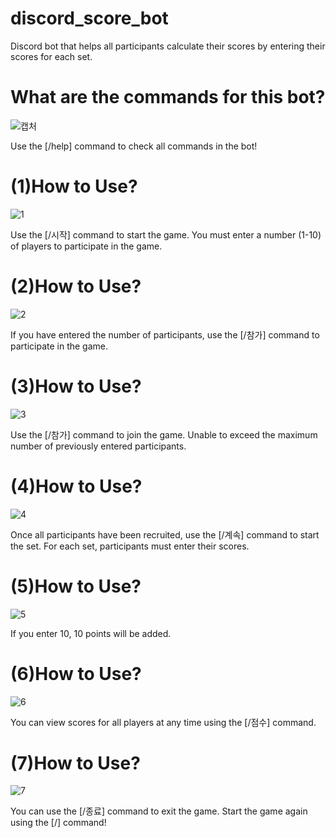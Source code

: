 # discord_score_bot
Discord bot that helps all participants calculate their scores by entering their scores for each set.

# What are the commands for this bot?
![캡처](https://user-images.githubusercontent.com/125354965/228284513-1956d2b5-90e8-4985-a43f-87f872fc8e2b.PNG)

Use the [/help] command to check all commands in the bot!

# (1)How to Use?
![1](https://user-images.githubusercontent.com/125354965/228285357-99d9d8c9-54ee-413b-a979-dd64bf329727.PNG)

Use the [/시작] command to start the game. You must enter a number (1-10) of players to participate in the game.

# (2)How to Use?
![2](https://user-images.githubusercontent.com/125354965/228286242-fc3c988c-e5cc-49ea-98d2-838dbab85d30.PNG)

If you have entered the number of participants, use the [/참가] command to participate in the game.

# (3)How to Use?
![3](https://user-images.githubusercontent.com/125354965/228286463-3f966189-4eae-40a1-88c2-0bd8a1b028a1.PNG)

Use the [/참가] command to join the game. Unable to exceed the maximum number of previously entered participants.

# (4)How to Use?
![4](https://user-images.githubusercontent.com/125354965/228286954-5f77ec36-3054-46ec-9700-b0d19e0e60f5.PNG)

Once all participants have been recruited, use the [/계속] command to start the set. For each set, participants must enter their scores.

# (5)How to Use?
![5](https://user-images.githubusercontent.com/125354965/228287150-51746076-9988-4e66-b7fb-94fa21e58416.PNG)

If you enter 10, 10 points will be added.

# (6)How to Use?
![6](https://user-images.githubusercontent.com/125354965/228287157-11fca81f-6dd0-49d8-91a0-fc08908f29ed.PNG)

You can view scores for all players at any time using the [/점수] command.

# (7)How to Use?
![7](https://user-images.githubusercontent.com/125354965/228287183-35314c5a-1bb2-4fd6-912f-db7ff9f96496.PNG)

You can use the [/종료] command to exit the game. Start the game again using the [/] command!
